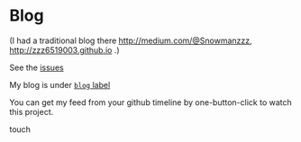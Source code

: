 Blog
====

(I had a traditional blog there http://medium.com/@Snowmanzzz, http://zzz6519003.github.io .)

See the [issues](https://github.com/zzz6519003/blog/issues?state=open)

My blog is under [`blog` label](https://github.com/zzz6519003/blog/labels/blog)

You can get my feed from your github timeline by one-button-click to watch this project.

touch

